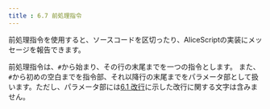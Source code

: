 ```yaml
---
title : 6.7 前処理指令
---
```


前処理指令を使用すると、ソースコードを区切ったり、AliceScriptの実装にメッセージを報告できます。

前処理指令は、`#`から始まり、その行の末尾までを一つの指令とします。
また、`#`から初めの空白までを指令部、それ以降行の末尾までをパラメータ部として扱います。ただし、パラメータ部には[6.1 改行](./index.md)に示した改行に関する文字は含みません。